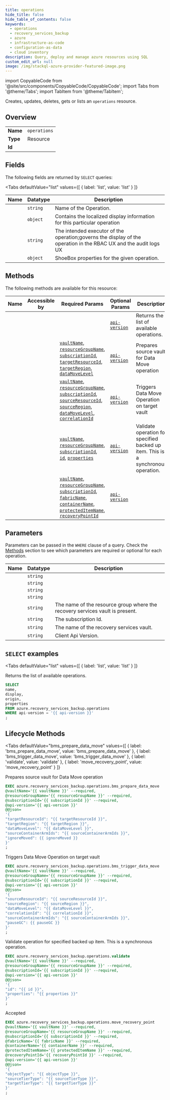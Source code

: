 ```yaml
--- 
title: operations
hide_title: false
hide_table_of_contents: false
keywords:
  - operations
  - recovery_services_backup
  - azure
  - infrastructure-as-code
  - configuration-as-data
  - cloud inventory
description: Query, deploy and manage azure resources using SQL
custom_edit_url: null
image: /img/stackql-azure-provider-featured-image.png
---
```


import CopyableCode from '@site/src/components/CopyableCode/CopyableCode';
import Tabs from '@theme/Tabs';
import TabItem from '@theme/TabItem';

Creates, updates, deletes, gets or lists an <code>operations</code> resource.

## Overview
<table><tbody>
<tr><td><b>Name</b></td><td><code>operations</code></td></tr>
<tr><td><b>Type</b></td><td>Resource</td></tr>
<tr><td><b>Id</b></td><td><CopyableCode code="azure.recovery_services_backup.operations" /></td></tr>
</tbody></table>

## Fields

The following fields are returned by `SELECT` queries:

<Tabs
    defaultValue="list"
    values={[
        { label: 'list', value: 'list' }
    ]}
>
<TabItem value="list">

<table>
<thead>
    <tr>
    <th>Name</th>
    <th>Datatype</th>
    <th>Description</th>
    </tr>
</thead>
<tbody>
<tr>
    <td><CopyableCode code="name" /></td>
    <td><code>string</code></td>
    <td>Name of the Operation.</td>
</tr>
<tr>
    <td><CopyableCode code="display" /></td>
    <td><code>object</code></td>
    <td>Contains the localized display information for this particular operation</td>
</tr>
<tr>
    <td><CopyableCode code="origin" /></td>
    <td><code>string</code></td>
    <td>The intended executor of the operation;governs the display of the operation in the RBAC UX and the audit logs UX</td>
</tr>
<tr>
    <td><CopyableCode code="properties" /></td>
    <td><code>object</code></td>
    <td>ShoeBox properties for the given operation.</td>
</tr>
</tbody>
</table>
</TabItem>
</Tabs>

## Methods

The following methods are available for this resource:

<table>
<thead>
    <tr>
    <th>Name</th>
    <th>Accessible by</th>
    <th>Required Params</th>
    <th>Optional Params</th>
    <th>Description</th>
    </tr>
</thead>
<tbody>
<tr>
    <td><a href="#list"><CopyableCode code="list" /></a></td>
    <td><CopyableCode code="select" /></td>
    <td></td>
    <td><a href="#parameter-api-version"><code>api-version</code></a></td>
    <td>Returns the list of available operations.</td>
</tr>
<tr>
    <td><a href="#bms_prepare_data_move"><CopyableCode code="bms_prepare_data_move" /></a></td>
    <td><CopyableCode code="exec" /></td>
    <td><a href="#parameter-vaultName"><code>vaultName</code></a>, <a href="#parameter-resourceGroupName"><code>resourceGroupName</code></a>, <a href="#parameter-subscriptionId"><code>subscriptionId</code></a>, <a href="#parameter-targetResourceId"><code>targetResourceId</code></a>, <a href="#parameter-targetRegion"><code>targetRegion</code></a>, <a href="#parameter-dataMoveLevel"><code>dataMoveLevel</code></a></td>
    <td><a href="#parameter-api-version"><code>api-version</code></a></td>
    <td>Prepares source vault for Data Move operation</td>
</tr>
<tr>
    <td><a href="#bms_trigger_data_move"><CopyableCode code="bms_trigger_data_move" /></a></td>
    <td><CopyableCode code="exec" /></td>
    <td><a href="#parameter-vaultName"><code>vaultName</code></a>, <a href="#parameter-resourceGroupName"><code>resourceGroupName</code></a>, <a href="#parameter-subscriptionId"><code>subscriptionId</code></a>, <a href="#parameter-sourceResourceId"><code>sourceResourceId</code></a>, <a href="#parameter-sourceRegion"><code>sourceRegion</code></a>, <a href="#parameter-dataMoveLevel"><code>dataMoveLevel</code></a>, <a href="#parameter-correlationId"><code>correlationId</code></a></td>
    <td><a href="#parameter-api-version"><code>api-version</code></a></td>
    <td>Triggers Data Move Operation on target vault</td>
</tr>
<tr>
    <td><a href="#validate"><CopyableCode code="validate" /></a></td>
    <td><CopyableCode code="exec" /></td>
    <td><a href="#parameter-vaultName"><code>vaultName</code></a>, <a href="#parameter-resourceGroupName"><code>resourceGroupName</code></a>, <a href="#parameter-subscriptionId"><code>subscriptionId</code></a>, <a href="#parameter-id"><code>id</code></a>, <a href="#parameter-properties"><code>properties</code></a></td>
    <td><a href="#parameter-api-version"><code>api-version</code></a></td>
    <td>Validate operation for specified backed up item. This is a synchronous operation.</td>
</tr>
<tr>
    <td><a href="#move_recovery_point"><CopyableCode code="move_recovery_point" /></a></td>
    <td><CopyableCode code="exec" /></td>
    <td><a href="#parameter-vaultName"><code>vaultName</code></a>, <a href="#parameter-resourceGroupName"><code>resourceGroupName</code></a>, <a href="#parameter-subscriptionId"><code>subscriptionId</code></a>, <a href="#parameter-fabricName"><code>fabricName</code></a>, <a href="#parameter-containerName"><code>containerName</code></a>, <a href="#parameter-protectedItemName"><code>protectedItemName</code></a>, <a href="#parameter-recoveryPointId"><code>recoveryPointId</code></a></td>
    <td><a href="#parameter-api-version"><code>api-version</code></a></td>
    <td></td>
</tr>
</tbody>
</table>

## Parameters

Parameters can be passed in the `WHERE` clause of a query. Check the [Methods](#methods) section to see which parameters are required or optional for each operation.

<table>
<thead>
    <tr>
    <th>Name</th>
    <th>Datatype</th>
    <th>Description</th>
    </tr>
</thead>
<tbody>
<tr id="parameter-containerName">
    <td><CopyableCode code="containerName" /></td>
    <td><code>string</code></td>
    <td></td>
</tr>
<tr id="parameter-fabricName">
    <td><CopyableCode code="fabricName" /></td>
    <td><code>string</code></td>
    <td></td>
</tr>
<tr id="parameter-protectedItemName">
    <td><CopyableCode code="protectedItemName" /></td>
    <td><code>string</code></td>
    <td></td>
</tr>
<tr id="parameter-recoveryPointId">
    <td><CopyableCode code="recoveryPointId" /></td>
    <td><code>string</code></td>
    <td></td>
</tr>
<tr id="parameter-resourceGroupName">
    <td><CopyableCode code="resourceGroupName" /></td>
    <td><code>string</code></td>
    <td>The name of the resource group where the recovery services vault is present.</td>
</tr>
<tr id="parameter-subscriptionId">
    <td><CopyableCode code="subscriptionId" /></td>
    <td><code>string</code></td>
    <td>The subscription Id.</td>
</tr>
<tr id="parameter-vaultName">
    <td><CopyableCode code="vaultName" /></td>
    <td><code>string</code></td>
    <td>The name of the recovery services vault.</td>
</tr>
<tr id="parameter-api-version">
    <td><CopyableCode code="api-version" /></td>
    <td><code>string</code></td>
    <td>Client Api Version.</td>
</tr>
</tbody>
</table>

## `SELECT` examples

<Tabs
    defaultValue="list"
    values={[
        { label: 'list', value: 'list' }
    ]}
>
<TabItem value="list">

Returns the list of available operations.

```sql
SELECT
name,
display,
origin,
properties
FROM azure.recovery_services_backup.operations
WHERE api-version = '{{ api-version }}'
;
```
</TabItem>
</Tabs>


## Lifecycle Methods

<Tabs
    defaultValue="bms_prepare_data_move"
    values={[
        { label: 'bms_prepare_data_move', value: 'bms_prepare_data_move' },
        { label: 'bms_trigger_data_move', value: 'bms_trigger_data_move' },
        { label: 'validate', value: 'validate' },
        { label: 'move_recovery_point', value: 'move_recovery_point' }
    ]}
>
<TabItem value="bms_prepare_data_move">

Prepares source vault for Data Move operation

```sql
EXEC azure.recovery_services_backup.operations.bms_prepare_data_move 
@vaultName='{{ vaultName }}' --required, 
@resourceGroupName='{{ resourceGroupName }}' --required, 
@subscriptionId='{{ subscriptionId }}' --required, 
@api-version='{{ api-version }}' 
@@json=
'{
"targetResourceId": "{{ targetResourceId }}", 
"targetRegion": "{{ targetRegion }}", 
"dataMoveLevel": "{{ dataMoveLevel }}", 
"sourceContainerArmIds": "{{ sourceContainerArmIds }}", 
"ignoreMoved": {{ ignoreMoved }}
}'
;
```
</TabItem>
<TabItem value="bms_trigger_data_move">

Triggers Data Move Operation on target vault

```sql
EXEC azure.recovery_services_backup.operations.bms_trigger_data_move 
@vaultName='{{ vaultName }}' --required, 
@resourceGroupName='{{ resourceGroupName }}' --required, 
@subscriptionId='{{ subscriptionId }}' --required, 
@api-version='{{ api-version }}' 
@@json=
'{
"sourceResourceId": "{{ sourceResourceId }}", 
"sourceRegion": "{{ sourceRegion }}", 
"dataMoveLevel": "{{ dataMoveLevel }}", 
"correlationId": "{{ correlationId }}", 
"sourceContainerArmIds": "{{ sourceContainerArmIds }}", 
"pauseGC": {{ pauseGC }}
}'
;
```
</TabItem>
<TabItem value="validate">

Validate operation for specified backed up item. This is a synchronous operation.

```sql
EXEC azure.recovery_services_backup.operations.validate 
@vaultName='{{ vaultName }}' --required, 
@resourceGroupName='{{ resourceGroupName }}' --required, 
@subscriptionId='{{ subscriptionId }}' --required, 
@api-version='{{ api-version }}' 
@@json=
'{
"id": "{{ id }}", 
"properties": "{{ properties }}"
}'
;
```
</TabItem>
<TabItem value="move_recovery_point">

Accepted

```sql
EXEC azure.recovery_services_backup.operations.move_recovery_point 
@vaultName='{{ vaultName }}' --required, 
@resourceGroupName='{{ resourceGroupName }}' --required, 
@subscriptionId='{{ subscriptionId }}' --required, 
@fabricName='{{ fabricName }}' --required, 
@containerName='{{ containerName }}' --required, 
@protectedItemName='{{ protectedItemName }}' --required, 
@recoveryPointId='{{ recoveryPointId }}' --required, 
@api-version='{{ api-version }}' 
@@json=
'{
"objectType": "{{ objectType }}", 
"sourceTierType": "{{ sourceTierType }}", 
"targetTierType": "{{ targetTierType }}"
}'
;
```
</TabItem>
</Tabs>
